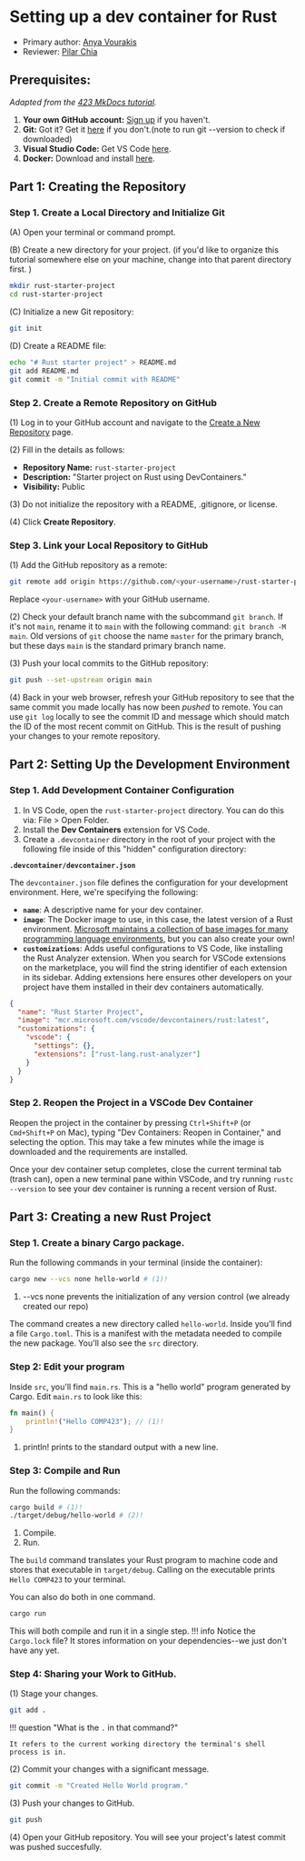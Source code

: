 # Setting up a dev container for Rust
* Primary author: [Anya Vourakis](https://github.com/v-anya)
* Reviewer: [Pilar Chia](https://github.com/mchia157)

## Prerequisites:
_Adapted from the [423 MkDocs tutorial](https://comp423-25s.github.io/resources/MkDocs/tutorial/)._

1. **Your own GitHub account:** [Sign up](https://github.com/) if you haven't.
2. **Git:** Got it? Get it [here](https://git-scm.com/book/en/v2/Getting-Started-Installing-Git) if you don't.(note to run git --version to check if downloaded)
3. **Visual Studio Code:** Get VS Code [here](https://code.visualstudio.com/).
4. **Docker:** Download and install [here](https://www.docker.com/products/docker-desktop).

## Part 1: Creating the Repository
### Step 1. Create a Local Directory and Initialize Git
(A) Open your terminal or command prompt.

(B) Create a new directory for your project. (if you'd like to organize this tutorial somewhere else on your machine, change into that parent directory first. )
``` bash
mkdir rust-starter-project
cd rust-starter-project
```
(C) Initialize a new Git repository:
``` bash
git init
```
(D) Create a README file:
``` bash
echo "# Rust starter project" > README.md
git add README.md
git commit -m "Initial commit with README"
```
### Step 2. Create a Remote Repository on GitHub

(1) Log in to your GitHub account and navigate to the [Create a New Repository](https://github.com/new) page.

(2) Fill in the details as follows:

- **Repository Name:** `rust-starter-project`
- **Description:** "Starter project on Rust using DevContainers."
- **Visibility:** Public

(3) Do not initialize the repository with a README, .gitignore, or license.

(4) Click **Create Repository**.

### Step 3. Link your Local Repository to GitHub

(1) Add the GitHub repository as a remote:

   ```bash
   git remote add origin https://github.com/<your-username>/rust-starter-project.git
   ```

   Replace `<your-username>` with your GitHub username.

(2) Check your default branch name with the subcommand `git branch`. If it's not `main`, rename it to `main` with the following command: `git branch -M main`. Old versions of `git` choose the name `master` for the primary branch, but these days `main` is the standard primary branch name.

(3) Push your local commits to the GitHub repository:

   ```bash
   git push --set-upstream origin main
   ```
(4) Back in your web browser, refresh your GitHub repository to see that the same commit you made locally has now been _pushed_ to remote. You can use `git log` locally to see the commit ID and message which should match the ID of the most recent commit on GitHub. This is the result of pushing your changes to your remote repository.

## Part 2: Setting Up the Development Environment
### Step 1. Add Development Container Configuration

1. In VS Code, open the `rust-starter-project` directory. You can do this via: File > Open Folder.
2. Install the **Dev Containers** extension for VS Code.
3. Create a `.devcontainer` directory in the root of your project with the following file inside of this "hidden" configuration directory:

**`.devcontainer/devcontainer.json`**

The `devcontainer.json` file defines the configuration for your development environment. Here, we're specifying the following:

- **`name`**: A descriptive name for your dev container.
- **`image`**: The Docker image to use, in this case, the latest version of a Rust environment. [Microsoft maintains a collection of base images for many programming language environments](https://hub.docker.com/r/microsoft/vscode-devcontainers), but you can also create your own!
- **`customizations`**: Adds useful configurations to VS Code, like installing the Rust Analyzer extension. When you search for VSCode extensions on the marketplace, you will find the string identifier of each extension in its sidebar. Adding extensions here ensures other developers on your project have them installed in their dev containers automatically.

```json
{
  "name": "Rust Starter Project",
  "image": "mcr.microsoft.com/vscode/devcontainers/rust:latest",
  "customizations": {
    "vscode": {
      "settings": {},
      "extensions": ["rust-lang.rust-analyzer"]
    }
  }
}
```

### Step 2. Reopen the Project in a VSCode Dev Container

Reopen the project in the container by pressing `Ctrl+Shift+P` (or `Cmd+Shift+P` on Mac), typing "Dev Containers: Reopen in Container," and selecting the option. This may take a few minutes while the image is downloaded and the requirements are installed.

Once your dev container setup completes, close the current terminal tab (trash can), open a new terminal pane within VSCode, and try running `rustc --version` to see your dev container is running a recent version of Rust.

## Part 3: Creating a new Rust Project
### Step 1. Create a binary Cargo package.
Run the following commands in your terminal (inside the container):


``` bash
cargo new --vcs none hello-world # (1)!
```

1. \-\-vcs none prevents the initialization of any version control \(we already created our repo\)

The command creates a new directory called `hello-world`. Inside you'll find a file `Cargo.toml`. This is a manifest with the metadata needed to compile the new package.
You'll also see the `src` directory.

### Step 2: Edit your program
Inside `src`, you'll find `main.rs`. This is a "hello world" program generated by Cargo.
Edit `main.rs` to look like this:
``` rs title="hello-world/src/main.rs"
fn main() {
    println!("Hello COMP423"); // (1)!
}
```

1. println! prints to the standard output with a new line.
### Step 3: Compile and Run
Run the following commands:
``` bash
cargo build # (1)!
./target/debug/hello-world # (2)!
```

1. Compile.
2. Run.

The `build` command translates your Rust program to machine code and stores that executable in `target/debug`.
Calling on the executable prints `Hello COMP423` to your terminal.

You can also do both in one command.
``` bash
cargo run
```
This will both compile and run it in a single step. 
!!! info 
    Notice the `Cargo.lock` file? It stores information on your dependencies--we just don't have any yet.
### Step 4: Sharing your Work to GitHub.
(1) Stage your changes.
``` bash
git add .
```
!!! question "What is the `.` in that command?"

    It refers to the current working directory the terminal's shell process is in.

(2) Commit your changes with a significant message.
```bash 
git commit -m "Created Hello World program."
```
(3) Push your changes to GitHub.
```bash
git push
```
(4) Open your GitHub repository. You will see your project's latest commit was pushed succesfully. 